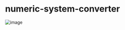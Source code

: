 # numeric-system-converter

![image](https://github.com/user-attachments/assets/a148db92-3782-4e3e-8517-be70c580b627)
